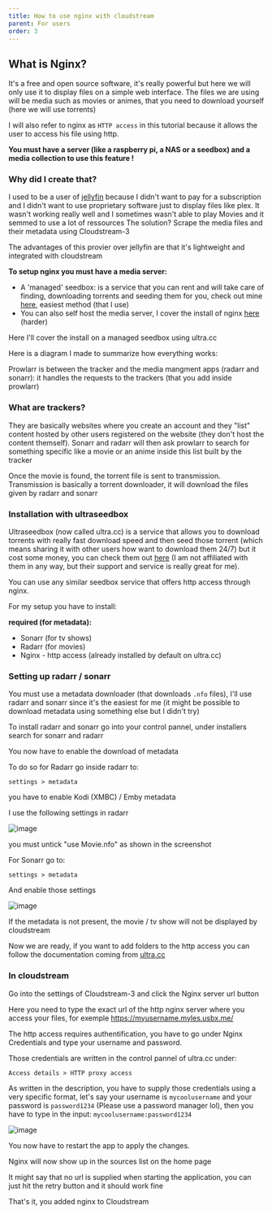 ```yaml
---
title: How to use nginx with cloudstream
parent: For users
order: 3
---
```


## What is Nginx?

It's a free and open source software, it's really powerful but here we will only use it to display files on a simple web interface.
The files we are using will be media such as movies or animes, that you need to download yourself (here we will use torrents)

I will also refer to nginx as `HTTP access` in this tutorial because it allows the user to access his file using http.

**You must have a server (like a raspberry pi, a NAS or a seedbox) and a media collection to use this feature !**

### Why did I create that?

I used to be a user of [jellyfin](https://jellyfin.org/) because I didn't want to pay for a subscription and I didn't want to use proprietary software just to display files like plex.
It wasn't working really well and I sometimes wasn't able to play Movies and it semmed to use a lot of ressources
The solution? Scrape the media files and their metadata using Cloudstream-3

The advantages of this provier over jellyfin are that it's lightweight and integrated with cloudstream

**To setup nginx you must have a media server:**
- A 'managed' seedbox: is a service that you can rent and will take care of finding, downloading torrents and seeding them for you, check out mine [here](https://www.sarlays.com/my-media-server/), easiest method (that I use)
- You can also self host the media server, I cover the install of nginx [here](https://www.sarlays.com/unlisted/self-host-nginx) (harder)

Here I'll cover the install on a managed seedbox using ultra.cc

Here is a diagram I made to summarize how everything works:
<!-- 
```mermaid
flowchart TB

subgraph P[P2P network]
Alice((Alice)) <-- > Trackers
Bob((Bob)) <-- > Trackers
Paul((Paul)) <-- > Trackers
end

Trackers -- > Prowlarr

subgraph S[Search for Movies, Tv series, Animes]
Prowlarr <--- > |Requests| Radarr
Prowlarr <--- > |Requests| Sonarr
click Prowlarr callback "Prowlarr is used for stuff"
end

Sonarr -- > |Send torrent| A(Radarr)
Radarr[Radarr] -- > |Send torrent| A(Radarr)
A[Transmission] -- >|Download to filesystem| C{Nginx}
C -- >|Stream| D(Cloudstream-3)
``` -->

Prowlarr is between the tracker and the media mangment apps (radarr and sonarr): it handles the requests to the trackers (that you add inside prowlarr)

### What are trackers?

They are basically websites where you create an account and they "list" content hosted by other users registered on the website (they don't host the content themself).
Sonarr and radarr will then ask prowlarr to search for something specific like a movie or an anime inside this list built by the tracker

Once the movie is found, the torrent file is sent to transmission.
Transmission is basically a torrent downloader, it will download the files given by radarr and sonarr

### Installation with ultraseedbox

Ultraseedbox (now called ultra.cc) is a service that allows you to download torrents with really fast download speed and then seed those torrent (which means sharing it with other users how want to download them 24/7) but it cost some money, you can check them out [here](https://ultra.cc/) (I am not affiliated with them in any way, but their support and service is really great for me).

You can use any similar seedbox service that offers http access through nginx.

For my setup you have to install:

**required (for metadata):**
- Sonarr (for tv shows)
- Radarr (for movies)
- Nginx - http access (already installed by default on ultra.cc)

### Setting up radarr / sonarr
You must use a metadata downloader (that downloads `.nfo` files), I'll use radarr and sonarr since it's the easiest for me (it might be possible to download metadata using something else but I didn't try)

To install radarr and sonarr go into your control pannel, under installers search for sonarr and radarr

You now have to enable the download of metadata

To do so for Radarr go inside radarr to:

`settings > metadata`

you have to enable Kodi (XMBC) / Emby metadata

I use the following settings in radarr

![image](https://user-images.githubusercontent.com/18114966/187868344-b20c29ff-efdd-4f24-a655-a019eab06f2b.png)

you must untick "use Movie.nfo" as shown in the screenshot

For Sonarr go to:

`settings > metadata`

And enable those settings

![image](https://user-images.githubusercontent.com/18114966/187868381-0c766ce5-0ab9-4d07-b555-44764665d2f6.png)

If the metadata is not present, the movie / tv show will not be displayed by cloudstream

Now we are ready, if you want to add folders to the http access you can follow the documentation coming from [ultra.cc](https://docs.usbx.me/books/http-access/page/downloading-files-from-your-ultracc-slot-using-http-access)

### In cloudstream
Go into the settings of Cloudstream-3 and click the Nginx server url button

Here you need to type the exact url of the http nginx server where you access your files, for exemple https://myusername.myles.usbx.me/

The http access requires authentification, you have to go under Nginx Credentials and type your username and password.

Those credentials are written in the control pannel of ultra.cc under:

`Access details > HTTP proxy access`

As written in the description, you have to supply those credentials using a very specific format,
let's say your username is `mycoolusername` and your password is `password1234` (Please use a password manager lol), then you have to type in the input: `mycoolusername:password1234`

![image](https://user-images.githubusercontent.com/18114966/187868588-98bfd993-1eee-4274-97b6-88934b877342.png)


You now have to restart the app to apply the changes.

Nginx will now show up in the sources list on the home page

It might say that no url is supplied when starting the application, you can just hit the retry button and it should work fine

That's it, you added nginx to Cloudstream
